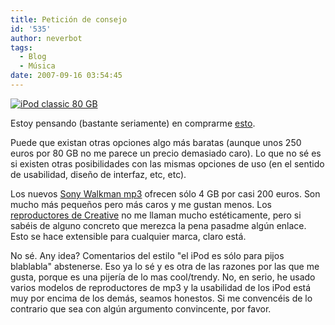 ```yaml
---
title: Petición de consejo
id: '535'
author: neverbot
tags:
  - Blog
  - Música
date: 2007-09-16 03:54:45
---
```


[![iPod classic 80 GB](./ipod.jpg "iPod classic 80 GB")](http://www.apple.com/ipodclassic/ "iPod classic 80 GB")

Estoy pensando (bastante seriamente) en comprarme [esto](http://www.apple.com/ipodclassic/).

Puede que existan otras opciones algo más baratas (aunque unos 250 euros por 80 GB no me parece un precio demasiado caro). Lo que no sé es si existen otras posibilidades con las mismas opciones de uso (en el sentido de usabilidad, diseño de interfaz, etc, etc).

Los nuevos [Sony Walkman mp3](http://www.sony.es/view/ShowProductCategory.action?site=odw_es_ES&category=NWS+A+Series) ofrecen sólo 4 GB por casi 200 euros. Son mucho más pequeños pero más caros y me gustan menos. Los [reproductores de Creative](http://es.europe.creative.com/products/welcome.asp?category=267) no me llaman mucho estéticamente, pero si sabéis de alguno concreto que merezca la pena pasadme algún enlace. Esto se hace extensible para cualquier marca, claro está.

No sé. Any idea? Comentarios del estilo "el iPod es sólo para pijos blablabla" abstenerse. Eso ya lo sé y es otra de las razones por las que me gusta, porque es una pijería de lo mas cool/trendy. No, en serio, he usado varios modelos de reproductores de mp3 y la usabilidad de los iPod está muy por encima de los demás, seamos honestos. Si me convencéis de lo contrario que sea con algún argumento convincente, por favor.